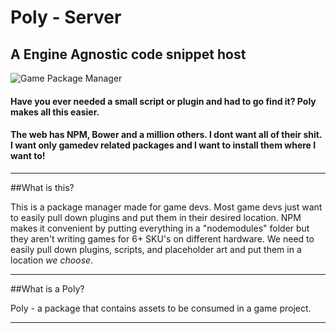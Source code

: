 # Poly - Server
## A Engine Agnostic code snippet host

![Game Package Manager](http://i.imgur.com/dU0w44o.png)

#### Have you ever needed a small script or plugin and had to go find it? Poly makes all this easier.
#### The web has NPM, Bower and a million others. I dont want all of their shit. I want only gamedev related packages and I want to install them where I want to!

---

##What is this?

This is a package manager made for game devs. Most game devs just want to easily pull down plugins and put them in their desired location. NPM makes it convenient by putting everything in a "nodemodules" folder but they aren't writing games for 6+ SKU's on different hardware. We need to easily pull down plugins, scripts, and placeholder art and put them in a location *we choose*.

---


##What is a Poly?

Poly - a package that contains assets to be consumed in a game project.

---
